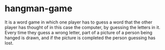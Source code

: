 # hangman-game
It is a word game in which one player has to guess a word that the other player has thought of in this case the computer, by guessing the letters in it. Every time they guess a wrong letter, part of a picture of a person being hanged is drawn, and if the picture is completed the person guessing has lost.
